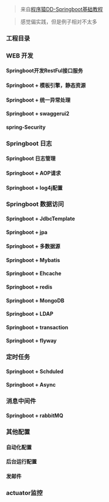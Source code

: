 > 来自[程序猿DD-Springboot基础教程](http://blog.didispace.com/spring-boot-learning-1x/)

> 感觉偏实践，但是例子相对不太多


### 工程目录
### WEB 开发
#### Springboot开发RestFul接口服务
#### Springboot + 模板引擎，静态资源
#### Springboot + 统一异常处理
#### Springboot + swaggerui2
#### spring-Security


### Springboot 日志
#### Springboot 日志管理
#### Springboot + AOP请求
#### Springboot + log4j配置

### Springboot 数据访问
#### Springboot + JdbcTemplate
#### Springboot + jpa
#### Springboot + 多数据源
#### Springboot + Mybatis 
#### Springboot + Ehcache
#### Springboot + redis
#### Springboot + MongoDB
#### Springboot + LDAP
#### Springboot + transaction
#### Springboot + flyway
 
### 定时任务
#### Springboot + Schduled
#### Springboot + Async

### 消息中间件
#### Springboot + rabbitMQ

### 其他配置
#### 自动化配置
#### 后台运行配置
#### 发邮件
### actuator监控